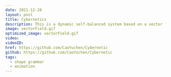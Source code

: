 ```yaml
---
date: 2021-12-28
layout: post
title: Cybernetics
description: This is a dynamic self-balanced system based on a vector field, the points start from a random location and are influenced by field force in each pixel, these points will gradually form into a dynamic stable status, as a representation of the cybernetic system.
image: vectorField.gif
optimized_image: vectorField.gif
video: 
videoID:
href: https://github.com/CaoYuchen/Cybernetic
github: https://github.com/CaoYuchen/Cybernetic
tags:
  - shape grammar
  - animation
---
```

